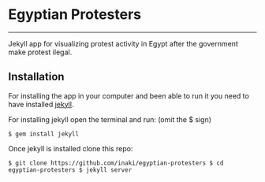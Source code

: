 # Egyptian Protesters
----------------------
 Jekyll app for visualizing protest activity in Egypt after the government make protest ilegal.

## Installation
For installing the app in your computer and been able to run it you need to have installed [jekyll](https://jekyllrb.com/). 

For installing jekyll open the terminal and run: (omit the $ sign)

`$ gem install jekyll`

Once jekyll is installed clone this repo:

`
$ git clone https://github.com/inaki/egyptian-protesters
$ cd egyptian-protesters
$ jekyll server
`


